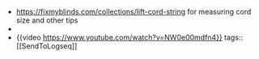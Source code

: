 - https://fixmyblinds.com/collections/lift-cord-string for measuring cord size and other tips
-
- {{video https://www.youtube.com/watch?v=NW0e00mdfn4}}
  tags:: [[SendToLogseq]]